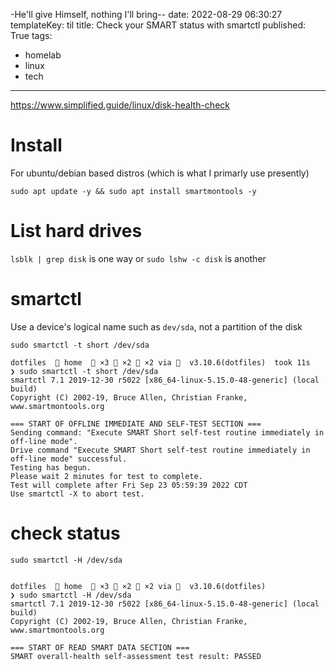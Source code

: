 -He'll give Himself, nothing I'll bring--
date: 2022-08-29 06:30:27
templateKey: til
title: Check your SMART status with smartctl
published: True
tags:
  - homelab
  - linux
  - tech

---

https://www.simplified.guide/linux/disk-health-check

# Install
For ubuntu/debian based distros (which is what I primarly use presently)

`sudo apt update -y && sudo apt install smartmontools -y`

# List hard drives

`lsblk | grep disk` is one way or `sudo lshw -c disk` is another

# smartctl 

Use a device's logical name such as `dev/sda`, not a partition of the disk

`sudo smartctl -t short /dev/sda`

```console
dotfiles   home   ×3  ×2  ×2 via   v3.10.6(dotfiles)  took 11s
❯ sudo smartctl -t short /dev/sda
smartctl 7.1 2019-12-30 r5022 [x86_64-linux-5.15.0-48-generic] (local build)
Copyright (C) 2002-19, Bruce Allen, Christian Franke, www.smartmontools.org

=== START OF OFFLINE IMMEDIATE AND SELF-TEST SECTION ===
Sending command: "Execute SMART Short self-test routine immediately in off-line mode".
Drive command "Execute SMART Short self-test routine immediately in off-line mode" successful.
Testing has begun.
Please wait 2 minutes for test to complete.
Test will complete after Fri Sep 23 05:59:39 2022 CDT
Use smartctl -X to abort test.
```

# check status

`sudo smartctl -H /dev/sda`

```console

dotfiles   home   ×3  ×2  ×2 via   v3.10.6(dotfiles)
❯ sudo smartctl -H /dev/sda
smartctl 7.1 2019-12-30 r5022 [x86_64-linux-5.15.0-48-generic] (local build)
Copyright (C) 2002-19, Bruce Allen, Christian Franke, www.smartmontools.org

=== START OF READ SMART DATA SECTION ===
SMART overall-health self-assessment test result: PASSED


```

